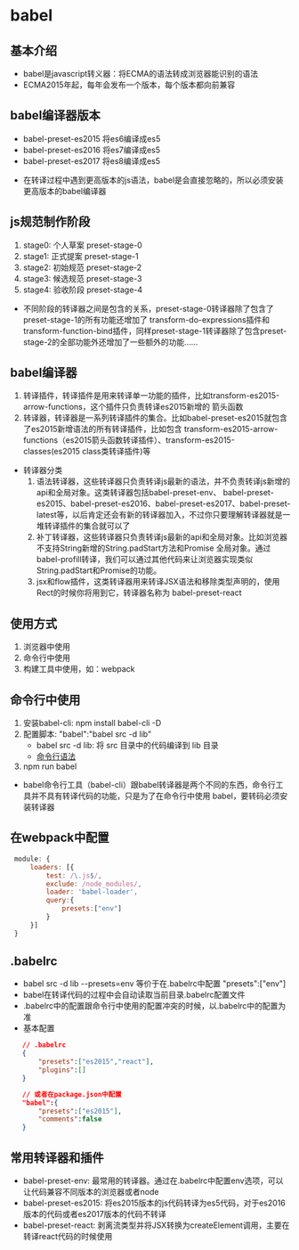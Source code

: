 # babel
## 基本介绍
   + babel是javascript转义器：将ECMA的语法转成浏览器能识别的语法
   + ECMA2015年起，每年会发布一个版本，每个版本都向前兼容
## babel编译器版本
   - babel-preset-es2015  将es6编译成es5
   - babel-preset-es2016  将es7编译成es5
   - babel-preset-es2017  将es8编译成es5
   + 在转译过程中遇到更高版本的js语法，babel是会直接忽略的，所以必须安装更高版本的babel编译器
## js规范制作阶段
   1. stage0: 个人草案    preset-stage-0
   2. stage1: 正式提案    preset-stage-1
   3. stage2: 初始规范    preset-stage-2
   4. stage3: 候选规范    preset-stage-3
   5. stage4: 验收阶段    preset-stage-4
   + 不同阶段的转译器之间是包含的关系，preset-stage-0转译器除了包含了preset-stage-1的所有功能还增加了
     transform-do-expressions插件和transform-function-bind插件，同样preset-stage-1转译器除了包含preset-stage-2的全部功能外还增加了一些额外的功能……
## babel编译器
   1. 转译插件，转译插件是用来转译单一功能的插件，比如transform-es2015-arrow-functions，这个插件只负责转译es2015新增的
      箭头函数
   2. 转译器，转译器是一系列转译插件的集合。比如babel-preset-es2015就包含了es2015新增语法的所有转译插件，比如包含
      transform-es2015-arrow-functions（es2015箭头函数转译插件）、transform-es2015-classes(es2015 class类转译插件)等
   + 转译器分类
      1. 语法转译器，这些转译器只负责转译js最新的语法，并不负责转译js新增的api和全局对象。这类转译器包括babel-preset-env、
         babel-preset-es2015、babel-preset-es2016、babel-preset-es2017、babel-preset-latest等，以后肯定还会有新的转译器加入，不过你只要理解转译器就是一堆转译插件的集合就可以了
      2. 补丁转译器，这些转译器只负责转译js最新的api和全局对象。比如浏览器不支持String新增的String.padStart方法和Promise
         全局对象。通过babel-profill转译，我们可以通过其他代码来让浏览器实现类似String.padStart和Promise的功能。
      3. jsx和flow插件，这类转译器用来转译JSX语法和移除类型声明的，使用Rect的时候你将用到它，转译器名称为
         babel-preset-react
## 使用方式
   1. 浏览器中使用
   2. 命令行中使用
   3. 构建工具中使用，如：webpack
## 命令行中使用
   1. 安装babel-cli: npm install babel-cli -D
   2. 配置脚本: "babel":"babel src -d lib"
      - babel src -d lib: 将 src 目录中的代码编译到 lib 目录
      - [命令行语法](https://babeljs.io/docs/en/babel-cli/)
   3. npm run babel
   + babel命令行工具（babel-cli）跟babel转译器是两个不同的东西，命令行工具并不具有转译代码的功能，只是为了在命令行中使用
     babel，要转码必须安装转译器
## 在webpack中配置
   ```javascript
    module: { 
        loaders: [{ 
            test: /\.js$/, 
            exclude: /node_modules/, 
            loader: 'babel-loader',
            query:{
                presets:["env"]
            } 
        }] 
    } 
   ```
## .babelrc
   + babel src -d lib --presets=env 等价于在.babelrc中配置 "presets":["env"]
   + babel在转译代码的过程中会自动读取当前目录.babelrc配置文件
   + .babelrc中的配置跟命令行中使用的配置冲突的时候，以.babelrc中的配置为准
   + 基本配置
   ```json
      // .babelrc
      {
          "presets":["es2015","react"],
          "plugins":[]
      }

      // 或者在package.json中配置
      "babel":{
          "presets":["es2015"],
          "comments":false
      }
   ```
## 常用转译器和插件
   + babel-preset-env: 最常用的转译器。通过在.babelrc中配置env选项，可以让代码兼容不同版本的浏览器或者node
   + babel-preset-es2015: 将es2015版本的js代码转译为es5代码，对于es2016版本的代码或者es2017版本的代码不转译
   + babel-preset-react: 剥离流类型并将JSX转换为createElement调用，主要在转译react代码的时候使用